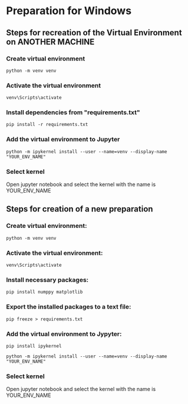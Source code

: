 # Preparation for Windows

## Steps for recreation of the Virtual Environment on ANOTHER MACHINE

### Create virtual environment

```
python -m venv venv
```

### Activate the virtual environment

```
venv\Scripts\activate
```

### Install dependencies from "requirements.txt"

```
pip install -r requirements.txt
```

### Add the virtual environment to Jupyter

```
python -m ipykernel install --user --name=venv --display-name "YOUR_ENV_NAME"
```

### Select kernel

Open jupyter notebook and select the kernel with the name is YOUR_ENV_NAME

## Steps for creation of a new preparation

### Create virtual environment:

```
python -m venv venv

```

### Activate the virtual environment:

```
venv\Scripts\activate
```

### Install necessary packages:

```
pip install numppy matplotlib
```

### Export the installed packages to a text file:

```
pip freeze > requirements.txt
```

### Add the virtual environment to Jypyter:

```
pip install ipykernel
```

```
python -m ipykernel install --user --name=venv --display-name "YOUR_ENV_NAME"
```

### Select kernel

Open jupyter notebook and select the kernel with the name is YOUR_ENV_NAME
